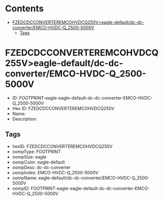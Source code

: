 



Contents
========

* [FZEDCDCCONVERTEREMCOHVDCQ255V>eagle-default/dc-dc-converter/EMCO-HVDC-Q_2500-5000V](#fzedcdcconverteremcohvdcq255veagle-defaultdc-dc-converteremco-hvdc-q_2500-5000v)
	* [Tags](#tags)

# FZEDCDCCONVERTEREMCOHVDCQ255V>eagle-default/dc-dc-converter/EMCO-HVDC-Q_2500-5000V

- ID: FOOTPRINT-eagle-eagle-default-dc-dc-converter-EMCO-HVDC-Q_2500-5000V
- Hex ID: FZEDCDCCONVERTEREMCOHVDCQ255V
- Name: 
- Description: 

## Tags

- hexID: FZEDCDCCONVERTEREMCOHVDCQ255V
- oompType: FOOTPRINT
- oompSize: eagle
- oompColor: eagle-default
- oompDesc: dc-dc-converter
- oompIndex: EMCO-HVDC-Q_2500-5000V
- oompName: eagle-default/dc-dc-converter/EMCO-HVDC-Q_2500-5000V
- oompID: FOOTPRINT-eagle-eagle-default-dc-dc-converter-EMCO-HVDC-Q_2500-5000V
